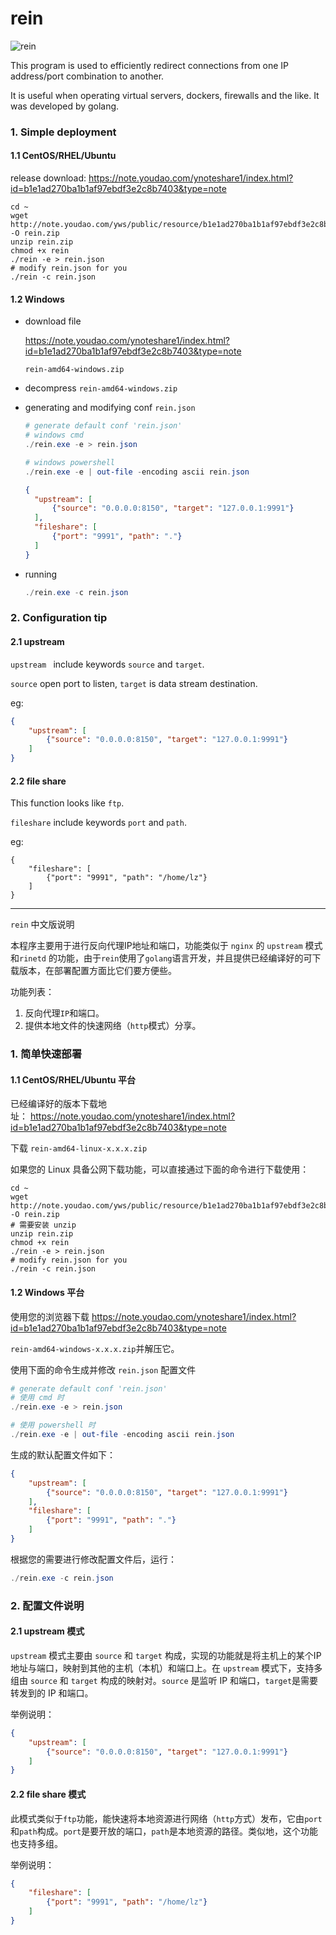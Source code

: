 # rein

![rein](https://raw.githubusercontent.com/firstboot/rein/master/rein-logo.png)

This program is used to efficiently redirect connections from one IP address/port combination to another. 

It is useful when operating virtual servers, dockers, firewalls and the like.  It was developed by golang.



### 1. Simple deployment 

#### 1.1 CentOS/RHEL/Ubuntu

release download: https://note.youdao.com/ynoteshare1/index.html?id=b1e1ad270ba1b1af97ebdf3e2c8b7403&type=note

```shell
cd ~
wget http://note.youdao.com/yws/public/resource/b1e1ad270ba1b1af97ebdf3e2c8b7403/xmlnote/82E2CC3FF2744238B6AF36346298E5E5/27082 -O rein.zip
unzip rein.zip
chmod +x rein
./rein -e > rein.json
# modify rein.json for you
./rein -c rein.json
```

#### 1.2 Windows

- download  file

  https://note.youdao.com/ynoteshare1/index.html?id=b1e1ad270ba1b1af97ebdf3e2c8b7403&type=note

  `rein-amd64-windows.zip`

- decompress `rein-amd64-windows.zip`

- generating and modifying conf `rein.json` 

  ```powershell
  # generate default conf 'rein.json'
  # windows cmd 
  ./rein.exe -e > rein.json
  
  # windows powershell
  ./rein.exe -e | out-file -encoding ascii rein.json
  ```

  ```json
  {
  	"upstream": [
  		{"source": "0.0.0.0:8150", "target": "127.0.0.1:9991"}
  	],
  	"fileshare": [
  		{"port": "9991", "path": "."}
  	]
  }
  ```

- running

  ```powershell
  ./rein.exe -c rein.json
  ```

  
### 2. Configuration tip

#### 2.1 upstream

`upstream ` include keywords `source` and `target`. 

  `source`  open port  to listen, `target`  is data stream destination.

eg:

```json
{
	"upstream": [
		{"source": "0.0.0.0:8150", "target": "127.0.0.1:9991"}
	]
}
```

#### 2.2 file share

This function looks like `ftp`.

`fileshare` include keywords `port` and `path`.

eg: 

```
{
	"fileshare": [
		{"port": "9991", "path": "/home/lz"}
	]
}
```



----

`rein` 中文版说明



本程序主要用于进行反向代理IP地址和端口，功能类似于 `nginx` 的 `upstream` 模式和`rinetd` 的功能，由于`rein`使用了`golang`语言开发，并且提供已经编译好的可下载版本，在部署配置方面比它们要方便些。

功能列表：

1. 反向代理`IP`和端口。
2. 提供本地文件的快速网络（`http`模式）分享。



### 1. 简单快速部署

#### 1.1 CentOS/RHEL/Ubuntu 平台

已经编译好的版本下载地址： <https://note.youdao.com/ynoteshare1/index.html?id=b1e1ad270ba1b1af97ebdf3e2c8b7403&type=note>

下载 `rein-amd64-linux-x.x.x.zip `

如果您的 Linux 具备公网下载功能，可以直接通过下面的命令进行下载使用：

```shell
cd ~
wget http://note.youdao.com/yws/public/resource/b1e1ad270ba1b1af97ebdf3e2c8b7403/xmlnote/82E2CC3FF2744238B6AF36346298E5E5/27082 -O rein.zip
# 需要安装 unzip 
unzip rein.zip
chmod +x rein
./rein -e > rein.json
# modify rein.json for you
./rein -c rein.json
```

#### 1.2 Windows 平台 

使用您的浏览器下载 <https://note.youdao.com/ynoteshare1/index.html?id=b1e1ad270ba1b1af97ebdf3e2c8b7403&type=note> 

`rein-amd64-windows-x.x.x.zip`并解压它。

使用下面的命令生成并修改 `rein.json` 配置文件

```powershell
# generate default conf 'rein.json'
# 使用 cmd 时
./rein.exe -e > rein.json

# 使用 powershell 时
./rein.exe -e | out-file -encoding ascii rein.json
```

生成的默认配置文件如下：

```json
{
	"upstream": [
		{"source": "0.0.0.0:8150", "target": "127.0.0.1:9991"}
	],
	"fileshare": [
		{"port": "9991", "path": "."}
	]
}
```

根据您的需要进行修改配置文件后，运行：

```powershell
./rein.exe -c rein.json
```



### 2. 配置文件说明

#### 2.1 upstream 模式

`upstream` 模式主要由 `source` 和 `target` 构成，实现的功能就是将主机上的某个IP地址与端口，映射到其他的主机（本机）和端口上。在 `upstream` 模式下，支持多组由 `source` 和 `target` 构成的映射对。`source` 是监听 IP 和端口，`target`是需要转发到的 IP 和端口。

举例说明：

```json
{
	"upstream": [
		{"source": "0.0.0.0:8150", "target": "127.0.0.1:9991"}
	]
}
```

#### 2.2 file share 模式

此模式类似于`ftp`功能，能快速将本地资源进行网络（`http`方式）发布，它由`port`和`path`构成。`port`是要开放的端口，`path`是本地资源的路径。类似地，这个功能也支持多组。

举例说明：

```json
{
	"fileshare": [
		{"port": "9991", "path": "/home/lz"}
	]
}
```










